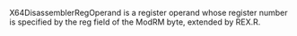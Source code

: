 X64DisassemblerRegOperand is a register operand whose register number is specified by the reg field of the ModRM byte, extended by REX.R.